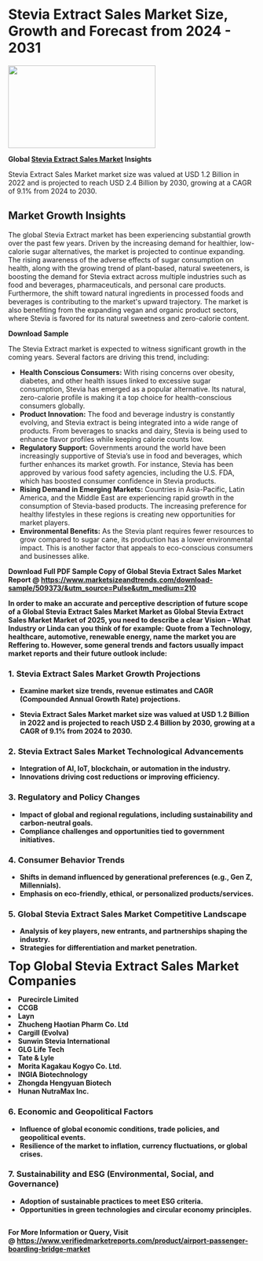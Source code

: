 <H1>Stevia Extract Sales Market Size, Growth and Forecast from 2024 - 2031</H1><img class="aligncenter size-medium wp-image-584254" src="https://thirdeyenews.in/wp-content/uploads/2024/09/Global-Market-Research-300x168.jpeg" alt="" width="300" height="168" /><p><strong>Global&nbsp;<a href="https://www.marketsizeandtrends.com/download-sample/509373/&amp;utm_source=Pulse&amp;utm_medium=210">Stevia Extract Sales Market</a> Insights</strong></p><p>Stevia Extract Sales Market market size was valued at USD 1.2 Billion in 2022 and is projected to reach USD 2.4 Billion by 2030, growing at a CAGR of 9.1% from 2024 to 2030.</p><p><h2>Market Growth Insights</h2> <p>The global Stevia Extract market has been experiencing substantial growth over the past few years. Driven by the increasing demand for healthier, low-calorie sugar alternatives, the market is projected to continue expanding. The rising awareness of the adverse effects of sugar consumption on health, along with the growing trend of plant-based, natural sweeteners, is boosting the demand for Stevia extract across multiple industries such as food and beverages, pharmaceuticals, and personal care products. Furthermore, the shift toward natural ingredients in processed foods and beverages is contributing to the market's upward trajectory. The market is also benefiting from the expanding vegan and organic product sectors, where Stevia is favored for its natural sweetness and zero-calorie content.</p> <p><strong>Download Sample</strong></p> <p>The Stevia Extract market is expected to witness significant growth in the coming years. Several factors are driving this trend, including:</p> <ul> <li><strong>Health Conscious Consumers:</strong> With rising concerns over obesity, diabetes, and other health issues linked to excessive sugar consumption, Stevia has emerged as a popular alternative. Its natural, zero-calorie profile is making it a top choice for health-conscious consumers globally.</li> <li><strong>Product Innovation:</strong> The food and beverage industry is constantly evolving, and Stevia extract is being integrated into a wide range of products. From beverages to snacks and dairy, Stevia is being used to enhance flavor profiles while keeping calorie counts low.</li> <li><strong>Regulatory Support:</strong> Governments around the world have been increasingly supportive of Stevia’s use in food and beverages, which further enhances its market growth. For instance, Stevia has been approved by various food safety agencies, including the U.S. FDA, which has boosted consumer confidence in Stevia products.</li> <li><strong>Rising Demand in Emerging Markets:</strong> Countries in Asia-Pacific, Latin America, and the Middle East are experiencing rapid growth in the consumption of Stevia-based products. The increasing preference for healthy lifestyles in these regions is creating new opportunities for market players.</li> <li><strong>Environmental Benefits:</strong> As the Stevia plant requires fewer resources to grow compared to sugar cane, its production has a lower environmental impact. This is another factor that appeals to eco-conscious consumers and businesses alike.</li> </ul> <p><strong></p><p><span class=""><strong>Download Full PDF Sample Copy of Global Stevia Extract Sales Market Report</strong> @ <a href="https://www.marketsizeandtrends.com/download-sample/509373/&amp;utm_source=Pulse&amp;utm_medium=210" target="_blank">https://www.marketsizeandtrends.com/download-sample/509373/&amp;utm_source=Pulse&amp;utm_medium=210</a></span></p><p>In order to make an accurate and perceptive description of future scope of a Global&nbsp;Stevia Extract Sales Market Market as Global&nbsp;Stevia Extract Sales Market Market of 2025, you need to describe a clear Vision &ndash; What Industry or Linda can you think of for example: Quote from a Technology, healthcare, automotive, renewable energy, name the market you are Reffering to. However, some general trends and factors usually impact market reports and their future outlook include:</p><h3>1.&nbsp;<strong>Stevia Extract Sales Market Growth Projections</strong></h3><ul><li>Examine market size trends, revenue estimates and CAGR (Compounded Annual Growth Rate) projections.</li><li><p>Stevia Extract Sales Market market size was valued at USD 1.2 Billion in 2022 and is projected to reach USD 2.4 Billion by 2030, growing at a CAGR of 9.1% from 2024 to 2030.</p></li></ul><h3>2.&nbsp;<strong>Stevia Extract Sales Market Technological Advancements</strong></h3><ul><li>Integration of AI, IoT, blockchain, or automation in the industry.</li><li>Innovations driving cost reductions or improving efficiency.</li></ul><h3>3.&nbsp;<strong>Regulatory and Policy Changes</strong></h3><ul><li>Impact of global and regional regulations, including sustainability and carbon-neutral goals.</li><li>Compliance challenges and opportunities tied to government initiatives.</li></ul><h3>4.&nbsp;<strong>Consumer Behavior Trends</strong></h3><ul><li>Shifts in demand influenced by generational preferences (e.g., Gen Z, Millennials).</li><li>Emphasis on eco-friendly, ethical, or personalized products/services.</li></ul><h3>5.&nbsp;<strong>Global Stevia Extract Sales Market Competitive Landscape</strong></h3><ul><li>Analysis of key players, new entrants, and partnerships shaping the industry.</li><li>Strategies for differentiation and market penetration.</li></ul><p data-pm-slice="1 1 []"><span style="color: inherit; font-family: inherit; font-size: 25px;">Top Global Stevia Extract Sales Market Companies</span></p><div class="" data-test-id=""><p><li>Purecircle Limited</li><li> CCGB</li><li> Layn</li><li> Zhucheng Haotian Pharm Co. Ltd</li><li> Cargill (Evolva)</li><li> Sunwin Stevia International</li><li> GLG Life Tech</li><li> Tate & Lyle</li><li> Morita Kagakau Kogyo Co. Ltd.</li><li> INGIA Biotechnology</li><li> Zhongda Hengyuan Biotech</li><li> Hunan NutraMax Inc.</li></p></div><h3>6.&nbsp;<strong>Economic and Geopolitical Factors</strong></h3><ul><li>Influence of global economic conditions, trade policies, and geopolitical events.</li><li>Resilience of the market to inflation, currency fluctuations, or global crises.</li></ul><h3>7.&nbsp;<strong>Sustainability and ESG (Environmental, Social, and Governance)</strong></h3><ul><li>Adoption of sustainable practices to meet ESG criteria.</li><li>Opportunities in green technologies and circular economy principles.</li></ul><h2><strong style="font-size: 14px;">For More Information or Query, Visit @&nbsp;</strong><a style="background-color: #ffffff; font-size: 14px;" href="https://www.marketsizeandtrends.com/report/stevia-extract-sales-market/" target="_blank">https://www.verifiedmarketreports.com/product/airport-passenger-boarding-bridge-market</a></h2>
